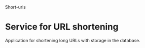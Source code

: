 Short-urls

# Service for URL shortening

Application for shortening long URLs with storage in the database.
